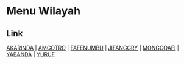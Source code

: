 # Menu Wilayah

## Link

[AKARINDA](https://github.com/gigit-pemilu/pemilu-2024-91-papua/tree/main/pileg-dpr/hitung-suara/sub/91-papua/sub/11-keerom/sub/10-yaffi/sub/2007-akarinda)
 | 
[AMGOTRO](https://github.com/gigit-pemilu/pemilu-2024-91-papua/tree/main/pileg-dpr/hitung-suara/sub/91-papua/sub/11-keerom/sub/10-yaffi/sub/2003-amgotro)
 | 
[FAFENUMBU](https://github.com/gigit-pemilu/pemilu-2024-91-papua/tree/main/pileg-dpr/hitung-suara/sub/91-papua/sub/11-keerom/sub/10-yaffi/sub/2006-fafenumbu)
 | 
[JIFANGGRY](https://github.com/gigit-pemilu/pemilu-2024-91-papua/tree/main/pileg-dpr/hitung-suara/sub/91-papua/sub/11-keerom/sub/10-yaffi/sub/2004-jifanggry)
 | 
[MONGGOAFI](https://github.com/gigit-pemilu/pemilu-2024-91-papua/tree/main/pileg-dpr/hitung-suara/sub/91-papua/sub/11-keerom/sub/10-yaffi/sub/2005-monggoafi)
 | 
[YABANDA](https://github.com/gigit-pemilu/pemilu-2024-91-papua/tree/main/pileg-dpr/hitung-suara/sub/91-papua/sub/11-keerom/sub/10-yaffi/sub/2001-yabanda)
 | 
[YURUF](https://github.com/gigit-pemilu/pemilu-2024-91-papua/tree/main/pileg-dpr/hitung-suara/sub/91-papua/sub/11-keerom/sub/10-yaffi/sub/2002-yuruf)

